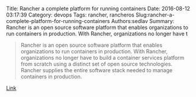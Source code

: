 Title: Rancher a complete platform for running containers
Date: 2016-08-12 03:17:39
Category: devops
Tags: rancher, rancheros
Slug:rancher-a-complete-platform-for-running-containers
Authors:sedlav
Summary: Rancher is an open source software platform that enables organizations to run containers in production. With Rancher, organizations no longer have t

> Rancher is an open source software platform that enables organizations to run containers in production. With Rancher, organizations no longer have to build a container services platform from scratch using a distinct set of open source technologies. Rancher supplies the entire software stack needed to manage containers in production.

[Link](http://rancher.com/)
